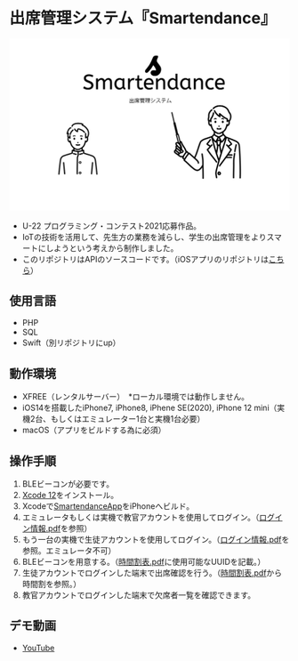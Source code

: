 # 出席管理システム『Smartendance』

![ロゴ](logo.png)

- U-22 プログラミング・コンテスト2021応募作品。
- IoTの技術を活用して、先生方の業務を減らし、学生の出席管理をよりスマートにしようという考えから制作しました。
- このリポジトリはAPIのソースコードです。（iOSアプリのリポジトリは[こちら](https://github.com/ryota-k0827/SmartendanceApp)）

## 使用言語
- PHP
- SQL
- Swift（別リポジトリにup）

## 動作環境
- XFREE（レンタルサーバー）　*ローカル環境では動作しません。
- iOS14を搭載したiPhone7, iPhone8, iPhene SE(2020), iPhone 12 mini（実機2台、もしくはエミュレーター1台と実機1台必要）
- macOS（アプリをビルドする為に必須）

## 操作手順
1. BLEビーコンが必要です。
2. [Xcode 12](https://apps.apple.com/jp/app/xcode/id497799835?mt=12)をインストール。
3. Xcodeで[SmartendanceApp](https://github.com/ryota-k0827/SmartendanceApp)をiPhoneへビルド。
4. エミュレータもしくは実機で教官アカウントを使用してログイン。（[ログイン情報.pdf](https://github.com/ryota-k0827/Smartendance/blob/main/%E3%83%AD%E3%82%B0%E3%82%A4%E3%83%B3%E6%83%85%E5%A0%B1.pdf)を参照）
5. もう一台の実機で生徒アカウントを使用してログイン。（[ログイン情報.pdf](https://github.com/ryota-k0827/Smartendance/blob/main/%E3%83%AD%E3%82%B0%E3%82%A4%E3%83%B3%E6%83%85%E5%A0%B1.pdf)を参照。エミュレータ不可）
6. BLEビーコンを用意する。（[時間割表.pdf](https://github.com/ryota-k0827/Smartendance/blob/main/%E3%83%AD%E3%82%B0%E3%82%A4%E3%83%B3%E6%83%85%E5%A0%B1.pdf)に使用可能なUUIDを記載。）
7. 生徒アカウントでログインした端末で出席確認を行う。（[時間割表.pdf](https://github.com/ryota-k0827/Smartendance/blob/main/%E3%83%AD%E3%82%B0%E3%82%A4%E3%83%B3%E6%83%85%E5%A0%B1.pdf)から時間割を参照。）
8. 教官アカウントでログインした端末で欠席者一覧を確認できます。

## デモ動画
- [YouTube](https://youtu.be/AsPM6V7sQ3o)